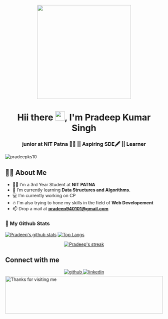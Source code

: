 <a href="#"><p align="center" ><img width="300px" height="300px" src="/hacker.png" height="175px"/></p></a>

<h1 align="center">Hii there <img src="https://raw.githubusercontent.com/MartinHeinz/MartinHeinz/master/wave.gif" width="30px">, I'm Pradeep Kumar Singh </h1>
<h3 align="center">junior at NIT Patna 👩‍🎓 || Aspiring SDE🖋 || Learner</h3>
<p align="left"> <img src="https://komarev.com/ghpvc/?username=pradeepks10" alt="pradeepks10" /> </p>


 ## 🙋‍♂️ About Me

- 👨‍💻 I’m a 3rd Year Student at **NIT PATNA**
- 🌱 I’m currently learning **Data Structures and Algorithms.**
- 💻 I’m currently working on CP
- 🔥 I'm also trying to hone my skills in the field of  **Web Developement** 
- 📫 Drop a mail at **pradeep940101@gmail.com**

### 👀 My Github Stats

[![Pradeep's github stats](https://github-readme-stats.vercel.app/api?username=pradeepks10&count_private=true&show_icons=true&theme=radical)](https://github.com/pradeepks10)
[![Top Langs](https://github-readme-stats.vercel.app/api/top-langs/?username=pradeepks10&show_icons=true&theme=radical&layout=compact)](https://github.com/pradeepks10)
</a>

<p align="center">
    <a href="https://github.com/pradeepks10/github-readme-streak-stats">
        <img title="🔥 Get streak stats for your profile at git.io/streak-stats" alt="Pradeep's streak" src="https://github-readme-streak-stats.herokuapp.com/?user=pradeepks10&theme=black-ice&hide_border=true&stroke=0000&background=060A0CD0"/>
    </a>
</p>



## Connect with me  
<div align="center">
<a href="https://github.com/pradeepks10" target="_blank">
<img src=https://img.shields.io/badge/github-%2324292e.svg?&style=for-the-badge&logo=github&logoColor=white alt=github style="margin-bottom: 5px;" />
</a>
<a href="https://www.linkedin.com/in/pradeep-kumar-singh-4858a020b/" target="_blank">
<img src=https://img.shields.io/badge/linkedin-%231E77B5.svg?&style=for-the-badge&logo=linkedin&logoColor=white alt=linkedin style="margin-bottom: 5px;" />
</a>
 


</div>  



<img height="120" alt="Thanks for visiting me" width="100%" src="https://raw.githubusercontent.com/BrunnerLivio/brunnerlivio/master/images/marquee.svg" />
